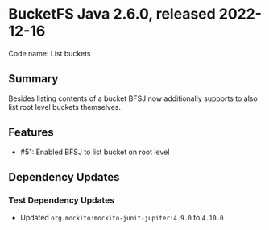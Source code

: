 # BucketFS Java 2.6.0, released 2022-12-16

Code name: List buckets

## Summary

Besides listing contents of a bucket BFSJ now additionally supports to also list root level buckets themselves.

## Features

* #51: Enabled BFSJ to list bucket on root level
## Dependency Updates

### Test Dependency Updates

* Updated `org.mockito:mockito-junit-jupiter:4.9.0` to `4.10.0`
